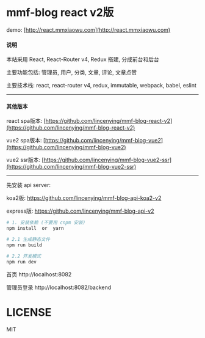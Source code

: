 # mmf-blog react v2版

demo: [http://react.mmxiaowu.com](http://react.mmxiaowu.com)

#### 说明

本站采用 React, React-Router v4, Redux 搭建, 分成前台和后台

主要功能包括: 管理员, 用户, 分类, 文章, 评论, 文章点赞

主要技术栈: react, react-router v4, redux, immutable, webpack, babel, eslint

---

#### 其他版本

react spa版本: [https://github.com/lincenying/mmf-blog-react-v2](https://github.com/lincenying/mmf-blog-react-v2)

vue2 spa版本: [https://github.com/lincenying/mmf-blog-vue2](https://github.com/lincenying/mmf-blog-vue2)

vue2 ssr版本: [https://github.com/lincenying/mmf-blog-vue2-ssr](https://github.com/lincenying/mmf-blog-vue2-ssr)

---

先安装 api server:

koa2版: https://github.com/lincenying/mmf-blog-api-koa2-v2

express版: https://github.com/lincenying/mmf-blog-api-v2

```bash
# 1. 安装依赖 (不要用 cnpm 安装)
npm install  or  yarn

# 2.1 生成静态文件
npm run build

# 2.2 开发模式
npm run dev

```

首页
http://localhost:8082

管理员登录
http://localhost:8082/backend

# LICENSE

MIT
